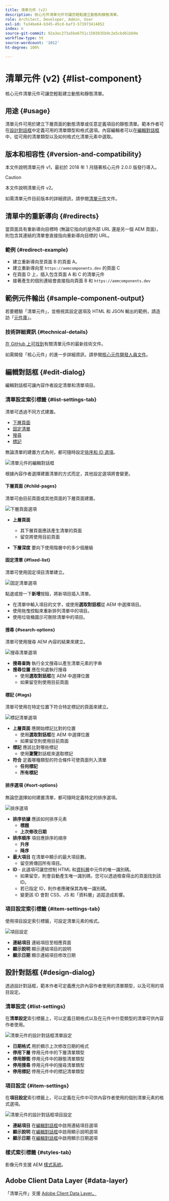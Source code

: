```yaml
---
title: 清單元件 (v2)
description: 核心元件清單元件可讓您輕鬆建立動態和靜態清單。
role: Architect, Developer, Admin, User
exl-id: fa34be64-b345-45cd-baf3-571973414852
index: n
source-git-commit: 92a3ec273a5be6751c1503835b9c2e5cbd61bb9e
workflow-type: ht
source-wordcount: '1012'
ht-degree: 100%

---
```



# 清單元件 (v2) {#list-component}

核心元件清單元件可讓您輕鬆建立動態和靜態清單。

## 用途 {#usage}

清單元件可用於建立下層頁面的動態清單或任意定義項目的靜態清單。範本作者可在[設計對話框](#design-dialog)中定義可用的清單類型和格式選項。內容編輯者可以在[編輯對話框](#edit-dialog)中，從可用的清單類型以及如何格式化清單元素中選取。

## 版本和相容性 {#version-and-compatibility}

本文件說明清單元件 v1，最初於 2018 年 1 月隨著核心元件 2.0.0 版發行導入。

>[!CAUTION]
>
>本文件說明清單元件 v2。
>
>如需清單元件目前版本的詳細資訊，請參閱[清單元件](/help/components/list.md)文件。

## 清單中的重新導向 {#redirects}

當頁面具有重新導向目標時 (無論它指向的是外部 URL 還是另一個 AEM 頁面)，則包含其連結的清單會直接指向重新導向目標的 URL。

### 範例 {#redirect-example}

* 建立重新導向至頁面 B 的頁面 A。
* 建立重新導向至 `https://aemcomponents.dev` 的頁面 C
* 在頁面 D 上，插入包含頁面 A 和 C 的清單元件
* 接著產生的個別連結會直接指向頁面 B 和 `https://aemcomponents.dev`

## 範例元件輸出 {#sample-component-output}

若要體驗「清單元件」，並檢視其設定選項及 HTML 和 JSON 輸出的範例，請造訪「[元件庫](https://adobe.com/go/aem_cmp_library_list_tw)」。

### 技術詳細資訊 {#technical-details}

[在 GitHub 上可找到](https://adobe.com/go/aem_cmp_tech_list_v2_tw)有關清單元件的最新技術文件。

如需開發「核心元件」的進一步詳細資訊，請參閱[核心元件開發人員文件](/help/developing/overview.md)。

## 編輯對話框 {#edit-dialog}

編輯對話框可讓內容作者設定清單和清單項目。

### 清單設定索引標籤 {#list-settings-tab}

清單可透過不同方式建置。

* [下層頁面](#child-pages)
* [固定清單](#fixed-list)
* [搜尋](#search-options)
* [標記](#tags)

無論清單的建置方式為何，都可隨時設定[排序和 ID 選項](#sort-options)。

![清單元件的編輯對話框](/help/assets/v2/list-edit.png)

根據內容作者選擇建置清單的方式而定，其他設定選項將會變更。

#### 下層頁面 {#child-pages}

清單可由目前頁面或其他頁面的下層頁面建置。

![下層頁面選項](/help/assets/v2/list-edit-child-pages.png)

* **上層頁面**
   * 其下層頁面應該產生清單的頁面
   * 留空將使用目前頁面

* **下層深度**
要向下使用階層中的多少個層級

#### 固定清單 {#fixed-list}

清單可使用固定項目清單建立。

![固定清單選項](/help/assets/v2/list-edit-fixed-list.png)

點選或按一下&#x200B;**新增**&#x200B;按鈕，將新項目插入清單。

* 在清單中輸入項目的文字，或使用&#x200B;**選取對話框**&#x200B;從 AEM 中選擇項目。
* 使用拖曳控點來重新排列清單中的項目。
* 使用垃圾桶圖示可刪除清單中的項目。

#### 搜尋 {#search-options}

清單可使用搜尋 AEM 內容的結果來建立。

![搜尋清單選項](/help/assets/v2/list-edit-search.png)

* **搜尋查詢**
執行全文搜尋以產生清單元素的字串
* **搜尋位置**
應在何處執行搜尋
   * 使用&#x200B;**選取對話框**&#x200B;在 AEM 中選擇位置
   * 如果留空則使用目前頁面

#### 標記 {#tags}

清單可使用在特定位置下符合特定標記的頁面來建立。

![標記清單選項](/help/assets/v2/list-edit-tags.png)

* **上層頁面**
應開始標記比對的位置
   * 使用&#x200B;**選取對話框**&#x200B;在 AEM 中選擇位置
   * 如果留空則使用目前頁面
* **標記**
應該比對哪些標記
   * 使用&#x200B;**瀏覽**&#x200B;對話框來選取標記
* **符合**
定義哪種類型的符合條件可使頁面列入清單
   * **任何標記**
   * **所有標記**

#### 排序選項 {#sort-options}

無論您選擇如何建置清單，都可隨時定義特定的排序選項。

![排序選項](/help/assets/v2/list-edit-sort-options.png)

* **排序依據**
應該如何排序元素
   * **標題**
   * **上次修改日期**
* **排序順序**
項目應排序的順序
   * **升序**
   * **降序**
* **最大項目**
在清單中顯示的最大項目數。
   * 留空將傳回所有項目。
* **ID** - 此選項可讓您控制 HTML 和[資料層](/help/developing/data-layer/overview.md)中元件的唯一識別碼。
   * 如果留空，則會自動產生唯一識別碼，您可以透過檢查得出的頁面找到該 ID。
   * 若已指定 ID，則作者應確保其為唯一識別碼。
   * 變更該 ID 會對 CSS、JS 和「資料層」追蹤造成影響。

### 項目設定索引標籤 {#item-settings-tab}

使用項目設定索引標籤，可設定清單元素的格式。

![項目設定](/help/assets/v2/list-edit-item-settings.png)

* **連結項目**
連結項目至相應頁面
* **顯示說明**
顯示連結項目的說明
* **顯示日期**
顯示連結項目修改日期

## 設計對話框 {#design-dialog}

透過設計對話框，範本作者可定義應允許內容作者使用的清單類型，以及可用的項目設定。

### 清單設定 {#list-settings}

在&#x200B;**清單設定**&#x200B;索引標籤上，可以定義日期格式以及在元件中什麼類型的清單可供內容作者使用。

![清單元件的設計對話框清單設定](/help/assets/v2/list-design-list-settings.png)

* **日期格式**
用於顯示上次修改日期的格式
* **停用下層**
停用元件中的下層清單類型
* **停用靜態**
停用元件中的靜態清單類型
* **停用搜尋**
停用元件中的搜尋清單類型
* **停用標記**
停用元件中的標記清單類型

### 項目設定 {#item-settings}

在&#x200B;**項目設定**&#x200B;索引標籤上，可以定義在元件中可供內容作者使用的個別清單元素的格式選項。

![清單元件的設計對話框項目設定](/help/assets/v2/list-design-item-settings.png)

* **連結項目**
在[編輯對話框](#edit-dialog)中啟用連結項目選項
* **顯示說明**
在[編輯對話框](#edit-dialog)中啟用顯示說明選項
* **顯示日期**
在[編輯對話框](#edit-dialog)中啟用顯示日期選項

### 樣式索引標籤 {#styles-tab}

影像元件支援 AEM [樣式系統](/help/get-started/authoring.md#component-styling)。

## Adobe Client Data Layer {#data-layer}

「清單元件」支援 [Adobe Client Data Layer。](/help/developing/data-layer/overview.md)
